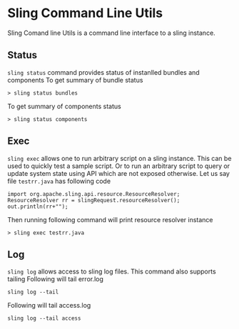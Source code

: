 # Sling Command Line Utils
Sling Comand line Utils is a command line interface to a sling instance. 
## Status
`sling status` command provides status of instanlled bundles and components
To get summary of bundle status
```
> sling status bundles
```
To get summary of components status
```
> sling status components
```

## Exec
`sling exec` allows one to run arbitrary script on a sling instance. This can be used to quickly test a sample script. Or to run an arbitrary script to query or update system state using API which are not exposed otherwise.
Let us say file `testrr.java` has following code
```
import org.apache.sling.api.resource.ResourceResolver;
ResourceResolver rr = slingRequest.resourceResolver();
out.println(rr+"");
```
Then running following command will print resource resolver instance
```
> sling exec testrr.java
```
## Log
`sling log` allows access to sling log files. This command also supports tailing
Following will tail error.log
```
sling log --tail
```
Following will tail access.log
```
sling log --tail access
```
